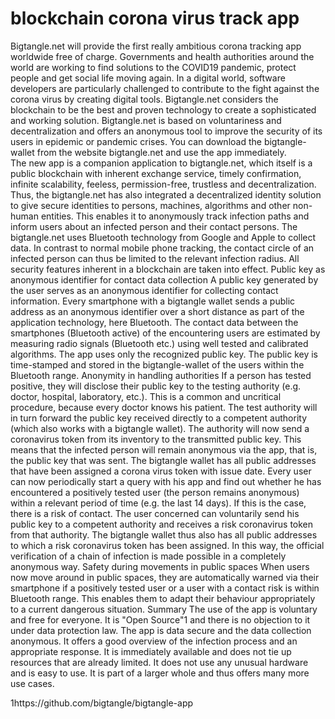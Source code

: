 # blockchain corona virus track  app 
Bigtangle.net will provide the first really ambitious corona tracking app worldwide free of charge. 
Governments and health authorities around the world are working to find solutions to the COVID19 pandemic, protect people and get social life moving again. 
In a digital world, software developers are particularly challenged to contribute to the fight against the corona virus by creating digital tools. 
Bigtangle.net considers the blockchain to be the best and proven technology to create a sophisticated and working solution.
Bigtangle.net is based on voluntariness and decentralization and offers an anonymous tool to improve the security of its users in epidemic or pandemic crises.
You can download the bigtangle-wallet from the website bigtangle.net and use the app immediately.  
The new app is a companion application to bigtangle.net, which itself is a public blockchain with inherent exchange service, timely confirmation, infinite scalability, feeless, permission-free, trustless and decentralization. 
Thus, the bigtangle.net has also integrated a decentralized identity solution to give secure identities to persons, machines, algorithms and other non-human entities. This enables it to anonymously track infection paths and inform users about an infected person and their contact persons. 
The bigtangle.net uses Bluetooth technology from Google and Apple to collect data. 
In contrast to normal mobile phone tracking, the contact circle of an infected person can thus be limited to the relevant infection radius.
All security features inherent in a blockchain are taken into effect.
Public key as anonymous identifier for contact data collection
A public key generated by the user serves as an anonymous identifier for collecting contact information. Every smartphone with a bigtangle wallet sends a public address as an anonymous identifier over a short distance as part of the application technology, here Bluetooth. 
The contact data between the smartphones (Bluetooth active) of the encountering users are estimated by measuring radio signals (Bluetooth etc.) using well tested and calibrated algorithms. The app uses only the recognized public key. The public key is time-stamped and stored in the bigtangle-wallet of the users within the Bluetooth range.
Anonymity in handling authorities
If a person has tested positive, they will disclose their public key to the testing authority (e.g. doctor, hospital, laboratory, etc.). This is a common and uncritical procedure, because every doctor knows his patient. The test authority will in turn forward the public key received directly to a competent authority (which also works with a bigtangle wallet).
The authority will now send a coronavirus token from its inventory to the transmitted public key. This means that the infected person will remain anonymous via the app, that is, the public key that was sent. 
The bigtangle wallet has all public addresses that have been assigned a corona virus token with issue date. Every user can now periodically start a query with his app and find out whether he has encountered a positively tested user (the person remains anonymous) within a relevant period of time (e.g. the last 14 days). If this is the case, there is a risk of contact. The user concerned can voluntarily send his public key to a competent authority and receives a risk coronavirus token from that authority. The bigtangle wallet thus also has all public addresses to which a risk coronavirus token has been assigned. In this way, the official verification of a chain of infection is made possible in a completely anonymous way. 
Safety during movements in public spaces
When users now move around in public spaces, they are automatically warned via their smartphone if a positively tested user or a user with a contact risk is within Bluetooth range. This enables them to adapt their behaviour appropriately to a current dangerous situation. 
Summary
The use of the app is voluntary and free for everyone.
It is "Open Source"1 and there is no objection to it under data protection law. 
The app is data secure and the data collection anonymous.
It offers a good overview of the infection process and an appropriate response.
It is immediately available and does not tie up resources that are already limited.
It does not use any unusual hardware and is easy to use.
It is part of a larger whole and thus offers many more use cases.

1https://github.com/bigtangle/bigtangle-app
